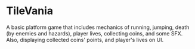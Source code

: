 # TileVania
A basic platform game that includes mechanics of running, jumping, death (by enemies and hazards), player lives, collecting coins, and some SFX. Also, displaying collected coins' points, and player's lives on UI.
